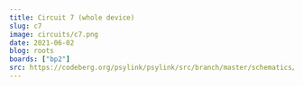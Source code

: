 ```yaml
---
title: Circuit 7 (whole device)
slug: c7
image: circuits/c7.png
date: 2021-06-02
blog: roots
boards: ["bp2"]
src: https://codeberg.org/psylink/psylink/src/branch/master/schematics/circuit7.sch
---
```


